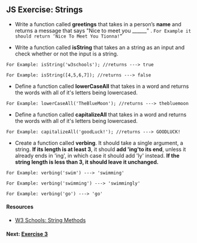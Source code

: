 ## JS Exercise: Strings 


* Write a function called **greetings** that takes in a person’s **name** and returns a message that says "Nice to meet you ______" .  `For Example it should return ‘Nice To Meet You Tionna!” `



* Write a function called **isString** that takes an a string as an input and check whether or not the input is a string. 

`For Example: isString('w3schools'); //returns ---> true`

`For Example: isString([4,5,6,7]); //returns ---> false`



* Define a function called **lowerCaseAll** that takes in a word and returns the words with all of it's letters being lowercased. 

`For Example: lowerCaseAll('TheBlueMoon'); //returns ---> thebluemoon` 



* Define a function called **capitalizeAll** that takes in a word and returns the words with all of it's letters being lowercased. 

`For Example: capitalizeAll('goodLuck!'); //returns ---> GOODLUCK!` 


* Create a function called **verbing**. It should take a single argument, a string. **If its length is at least 3**, it should **add 'ing'to its end**, unless it already ends in 'ing', in which case it should add 'ly' instead. **If the string length is less than 3, it should leave it unchanged.**

`For Example: verbing('swim') ---> 'swimming'`

`For Example: verbing('swimming') ---> 'swimmingly'`

`For Example: verbing('go') ---> 'go'`


#### Resources

* [W3 Schools: String Methods](https://www.w3schools.com/js/js_string_methods.asp)


#### Next: [Exercise 3](https://github.com/HarlemBusinessAlliance/WebDevelopmentSquad/blob/master/breakdown_javascript_pt2/exercise3.md)